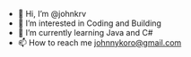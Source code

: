- 👋 Hi, I’m @johnkrv
- 👀 I’m interested in Coding and Building
- 🌱 I’m currently learning Java and C#
- 📫 How to reach me johnnykoro@gmail.com

<!---
johnkrv/johnkrv is a ✨ special ✨ repository because its `README.md` (this file) appears on your GitHub profile.
You can click the Preview link to take a look at your changes.
--->

